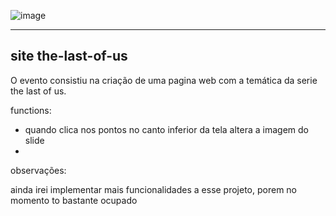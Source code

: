 ![image](https://github.com/wellington067/site-the-last-of-us-evento-semana-do-programador-contratado/assets/109475692/be52d1e5-90dd-4933-971d-0a1d4818c707)

<hr>

## site the-last-of-us
O evento consistiu na criação de uma pagina web com a temática da serie the last of us.

functions:
<ul>
    <li>quando clica nos pontos no canto inferior da tela altera a imagem do slide</li>
    <li></li>
</ul>

observações:

ainda irei implementar mais funcionalidades a esse projeto, porem no momento to bastante ocupado
